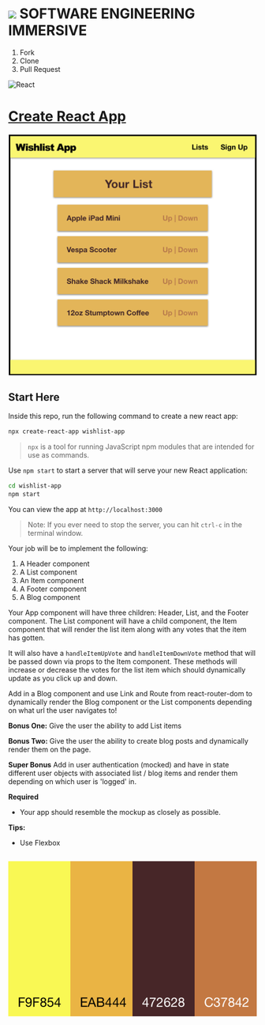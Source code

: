 # ![](https://ga-dash.s3.amazonaws.com/production/assets/logo-9f88ae6c9c3871690e33280fcf557f33.png)  SOFTWARE ENGINEERING IMMERSIVE

1. Fork
1. Clone
1. Pull Request

![React](https://www.import.io/wp-content/uploads/2017/10/React-logo-1.png)

# [Create React App](https://facebook.github.io/create-react-app)

![](wishlist-app.png)

## Start Here

Inside this repo, run the following command to create a new react app:

```sh
npx create-react-app wishlist-app
```

> `npx` is a tool for running JavaScript npm modules that are intended for use as commands.

Use `npm start` to start a server that will serve your new React application:

```bash
cd wishlist-app
npm start
```

You can view the app at `http://localhost:3000`

> Note: If you ever need to stop the server, you can hit `ctrl-c` in the terminal window.

Your job will be to implement the following:

1. A Header component
1. A List component
1. An Item component
1. A Footer component
1. A Blog component

Your App component will have three children: Header, List, and the Footer component.
The List component will have a child component, the Item component that will render the list item along with any votes that the item has gotten.

It will also have a `handleItemUpVote` and `handleItemDownVote` method that will be passed down via props to the Item component. These methods will increase or decrease the votes for the list item which should dynamically update as you click up and down.

Add in a Blog component and use Link and Route from react-router-dom to dynamically render the Blog component or the List components depending on what url the user navigates to!

**Bonus One:** Give the user the ability to add List items

**Bonus Two:** Give the user the ability to create blog posts and dynamically render them on the page.

**Super Bonus** Add in user authentication (mocked) and have in state different user objects with associated list / blog items and render them depending on which user is 'logged' in.


**Required**
- Your app should resemble the mockup as closely as possible.

**Tips:**
- Use Flexbox

##

<p align="center">
  <img src="wishAppColors.png"/>
</p>
